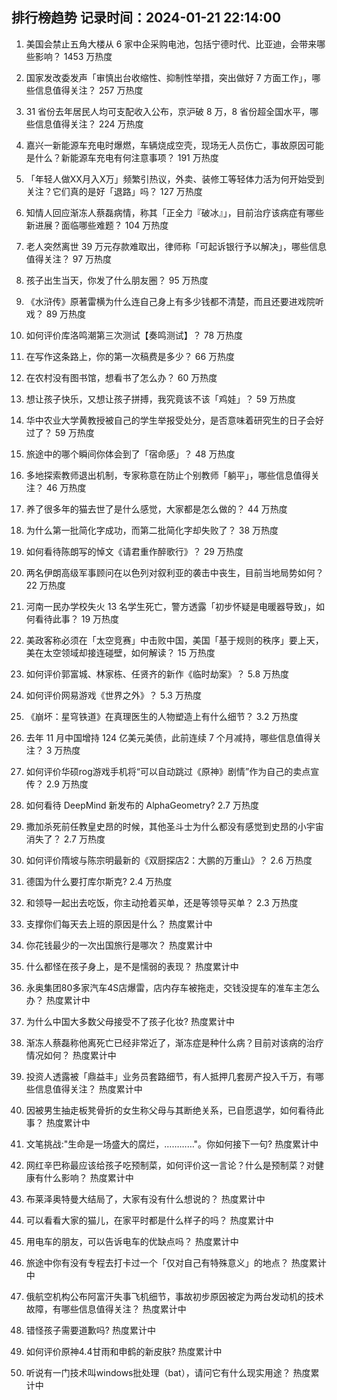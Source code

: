 
## 排行榜趋势 记录时间：2024-01-21 22:14:00
  
  1. 美国会禁止五角大楼从 6 家中企采购电池，包括宁德时代、比亚迪，会带来哪些影响？ 1453 万热度
    
  2. 国家发改委发声「审慎出台收缩性、抑制性举措，突出做好 7 方面工作」，哪些信息值得关注？ 257 万热度
    
  3. 31 省份去年居民人均可支配收入公布，京沪破 8 万，8 省份超全国水平，哪些信息值得关注？ 224 万热度
    
  4. 嘉兴一新能源车充电时爆燃，车辆烧成空壳，现场无人员伤亡，事故原因可能是什么？新能源车充电有何注意事项？ 191 万热度
    
  5. 「年轻人做XX月入X万」频繁引热议，外卖、装修工等轻体力活为何开始受到关注？它们真的是好「退路」吗？ 127 万热度
    
  6. 知情人回应渐冻人蔡磊病情，称其「正全力『破冰』」，目前治疗该病症有哪些新进展？面临哪些难题？ 104 万热度
    
  7. 老人突然离世 39 万元存款难取出，律师称「可起诉银行予以解决」，哪些信息值得关注？ 97 万热度
    
  8. 孩子出生当天，你发了什么朋友圈？ 95 万热度
    
  9. 《水浒传》原著雷横为什么连自己身上有多少钱都不清楚，而且还要进戏院听戏？ 89 万热度
    
  10. 如何评价库洛鸣潮第三次测试【奏鸣测试】？ 78 万热度
    
  11. 在写作这条路上，你的第一次稿费是多少？ 66 万热度
    
  12. 在农村没有图书馆，想看书了怎么办？ 60 万热度
    
  13. 想让孩子快乐，又想让孩子拼搏，我究竟该不该「鸡娃」？ 59 万热度
    
  14. 华中农业大学黄教授被自己的学生举报受处分，是否意味着研究生的日子会好过了？ 59 万热度
    
  15. 旅途中的哪个瞬间你体会到了「宿命感」？ 48 万热度
    
  16. 多地探索教师退出机制，专家称意在防止个别教师「躺平」，哪些信息值得关注？ 46 万热度
    
  17. 养了很多年的猫去世了是什么感觉，大家都是怎么做的？ 44 万热度
    
  18. 为什么第一批简化字成功，而第二批简化字却失败了？ 38 万热度
    
  19. 如何看待陈朗写的悼文《请君重作醉歌行》？ 29 万热度
    
  20. 两名伊朗高级军事顾问在以色列对叙利亚的袭击中丧生，目前当地局势如何？ 22 万热度
    
  21. 河南一民办学校失火 13 名学生死亡，警方透露「初步怀疑是电暖器导致」，如何看待此事？ 19 万热度
    
  22. 美政客称必须在「太空竞赛」中击败中国，美国「基于规则的秩序」要上天，美在太空领域却接连碰壁，如何解读？ 15 万热度
    
  23. 如何评价郭富城、林家栋、任贤齐的新作《临时劫案》？ 5.8 万热度
    
  24. 如何评价网易游戏《世界之外》？ 5.3 万热度
    
  25. 《崩坏：星穹铁道》在真理医生的人物塑造上有什么细节？ 3.2 万热度
    
  26. 去年 11 月中国增持 124 亿美元美债，此前连续 7 个月减持，哪些信息值得关注？ 3 万热度
    
  27. 如何评价华硕rog游戏手机将“可以自动跳过《原神》剧情”作为自己的卖点宣传？ 2.9 万热度
    
  28. 如何看待 DeepMind 新发布的 AlphaGeometry? 2.7 万热度
    
  29. 撒加杀死前任教皇史昂的时候，其他圣斗士为什么都没有感觉到史昂的小宇宙消失了？ 2.7 万热度
    
  30. 如何评价隋坡与陈宗明最新的《双厨探店2：大鹏的万重山》？ 2.6 万热度
    
  31. 德国为什么要打库尔斯克? 2.4 万热度
    
  32. 和领导一起出去吃饭，你主动抢着买单，还是等领导买单？ 2.3 万热度
    
  33. 支撑你们每天去上班的原因是什么？ 热度累计中
    
  34. 你花钱最少的一次出国旅行是哪次？ 热度累计中
    
  35. 什么都怪在孩子身上，是不是懦弱的表现？ 热度累计中
    
  36. 永奥集团80多家汽车4S店爆雷，店内存车被拖走，交钱没提车的准车主怎么办？ 热度累计中
    
  37. 为什么中国大多数父母接受不了孩子化妆? 热度累计中
    
  38. 渐冻人蔡磊称他离死亡已经非常近了，渐冻症是种什么病？目前对该病的治疗情况如何？ 热度累计中
    
  39. 投资人透露被「鼎益丰」业务员套路细节，有人抵押几套房产投入千万，有哪些信息值得关注？ 热度累计中
    
  40. 因被男生抽走板凳骨折的女生称父母与其断绝关系，已自愿退学，如何看待此事？ 热度累计中
    
  41. 文笔挑战:"生命是一场盛大的腐烂，…………"。你如何接下一句? 热度累计中
    
  42. 网红辛巴称最应该给孩子吃预制菜，如何评价这一言论？什么是预制菜？对健康有什么影响？ 热度累计中
    
  43. 布莱泽奥特曼大结局了，大家有没有什么想说的？ 热度累计中
    
  44. 可以看看大家的猫儿，在家平时都是什么样子的吗？ 热度累计中
    
  45. 用电车的朋友，可以告诉电车的优缺点吗？ 热度累计中
    
  46. 旅途中你有没有专程去打卡过一个「仅对自己有特殊意义」的地点？ 热度累计中
    
  47. 俄航空机构公布阿富汗失事飞机细节，事故初步原因被定为两台发动机的技术故障，有哪些信息值得关注？ 热度累计中
    
  48. 错怪孩子需要道歉吗? 热度累计中
    
  49. 如何评价原神4.4甘雨和申鹤的新皮肤? 热度累计中
    
  50. 听说有一门技术叫windows批处理（bat），请问它有什么现实用途？ 热度累计中
    